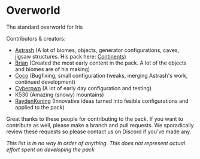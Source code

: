 # Overworld
The standard overworld for Iris


Contributors & creators:
- [Astrash](https://github.com/Astrashh) (A lot of biomes, objects, generator configurations, caves, jigsaw structures. His pack here: [Continents](https://github.com/Astrashh/Continents))
- [Brian](https://github.com/NextdoorPsycho) (Created the most early content in the pack. A lot of the objects and biomes are of his making)
- [Coco](https://github.com/CocoTheOwner/) (Bugfixing, small configuration tweaks, merging Astrash's work, continued development)
- [Cyberpwn](https://github.com/cyberpwnn) (A lot of early day configuration and testing)
- K530 (Amazing (snowy) mountains)
- [RaydenKoning](https://github.com/RaydenKonig) (Innovative ideas turned into fesible configurations and applied to the pack)

Great thanks to these people for contributing to the pack.
If you want to contribute as well, please make a branch and pull requests.
We sporadically review these requests so please contact us on Discord if you've made any.

*This list is in no way in order of anything. This does not represent actual effort spent on developing the pack*
